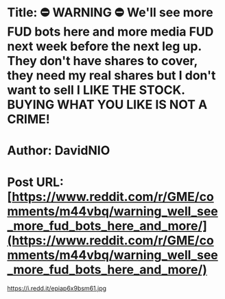 # Title: ⛔ WARNING ⛔ We'll see more FUD bots here and more media FUD next week before the next leg up. They don't have shares to cover, they need my real shares but I don't want to sell I LIKE THE STOCK. BUYING WHAT YOU LIKE IS NOT A CRIME!
# Author: DavidNIO
# Post URL: [https://www.reddit.com/r/GME/comments/m44vbq/warning_well_see_more_fud_bots_here_and_more/](https://www.reddit.com/r/GME/comments/m44vbq/warning_well_see_more_fud_bots_here_and_more/)


https://i.redd.it/epiap6x9bsm61.jpg